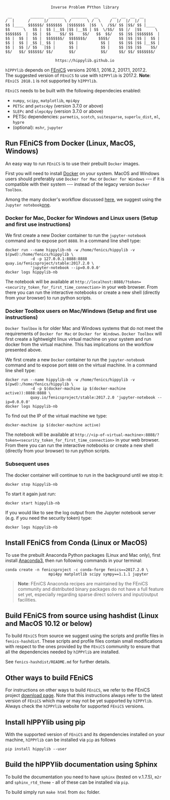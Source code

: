                         Inverse Problem PYthon library

```
 __        ______  _______   _______   __      __  __  __  __       
/  |      /      |/       \ /       \ /  \    /  |/  |/  |/  |      
$$ |____  $$$$$$/ $$$$$$$  |$$$$$$$  |$$  \  /$$/ $$ |$$/ $$ |____  
$$      \   $$ |  $$ |__$$ |$$ |__$$ | $$  \/$$/  $$ |/  |$$      \ 
$$$$$$$  |  $$ |  $$    $$/ $$    $$/   $$  $$/   $$ |$$ |$$$$$$$  |
$$ |  $$ |  $$ |  $$$$$$$/  $$$$$$$/     $$$$/    $$ |$$ |$$ |  $$ |
$$ |  $$ | _$$ |_ $$ |      $$ |          $$ |    $$ |$$ |$$ |__$$ |
$$ |  $$ |/ $$   |$$ |      $$ |          $$ |    $$ |$$ |$$    $$/
$$/   $$/ $$$$$$/ $$/       $$/           $$/     $$/ $$/ $$$$$$$/
```


                          https://hippylib.github.io

`hIPPYlib` depends on [FEniCS](http://fenicsproject.org/) versions 
2016.1, 2016.2, 2017.1, 2017.2.  
The suggested version of `FEniCS` to use with `hIPPYlib` is
2017.2.
**Note**: `FEniCS 2018.1` is not
supported by `hIPPYlib`.

`FEniCS` needs to be built with the following dependecies enabled:

 - `numpy`, `scipy`, `matplotlib`, `mpi4py`
 - `PETSc` and `petsc4py` (version 3.7.0 or above)
 - `SLEPc` and `slepc4py` (version 3.7.0 or above)
 - PETSc dependencies: `parmetis`, `scotch`, `suitesparse`, `superlu_dist`, `ml`, `hypre`
 - (optional): `mshr`, `jupyter`
 

## Run FEniCS from Docker (Linux, MacOS, Windows)

An easy way to run `FEniCS` is to use their prebuilt `Docker` images.

First you will need to install [Docker](https://www.docker.com/) on
your system.  MacOS and Windows users should preferably use `Docker
for Mac` or `Docker for Windows` --- if it is compatible with their
system --- instead of the legacy version `Docker Toolbox`.

Among the many docker's workflow discussed [here](http://fenics.readthedocs.io/projects/containers/en/latest/quickstart.html),
we suggest using the `Jupyter notebook`[one](http://fenics.readthedocs.io/projects/containers/en/latest/jupyter.html).

### Docker for Mac, Docker for Windows and Linux users (Setup and first use instructions)

We first create a new Docker container to run the `jupyter-notebook`
command and to expose port `8888`.  In a command line shell type:
```
docker run --name hippylib-nb -w /home/fenics/hippylib -v $(pwd):/home/fenics/hippylib \
           -d -p 127.0.0.1:8888:8888 quay.io/fenicsproject/stable:2017.2.0 \
           'jupyter-notebook --ip=0.0.0.0'
docker logs hippylib-nb
```
The notebook will be available at
`http://localhost:8888/?token=<security_token_for_first_time_connection>`
in your web browser.  From there you can run the interactive notebooks
or create a new shell (directly from your browser) to run python
scripts.

### Docker Toolbox users on Mac/Windows (Setup and first use instructions)

`Docker Toolbox` is for older Mac and Windows systems that do not meet
the requirements of `Docker for Mac` or `Docker for Windows`.  `Docker
Toolbox` will first create a lightweight linux virtual machine on your
system and run docker from the virtual machine.  This has implications
on the workflow presented above.

We first create a new `Docker` container to run the `jupyter-notebook` command and to expose port `8888` on the virtual machine.
In a command line shell type:
```
docker run --name hippylib-nb -w /home/fenics/hippylib -v $(pwd):/home/fenics/hippylib \
           -d -p $(docker-machine ip $(docker-machine active)):8888:8888 \
           quay.io/fenicsproject/stable:2017.2.0 'jupyter-notebook --ip=0.0.0.0'
docker logs hippylib-nb
```
To find out the IP of the virtual machine we type:
```
docker-machine ip $(docker-machine active)
```

The notebook will be available at `http://<ip-of-virtual-machine>:8888/?token=<security_token_for_first_time_connection>` in your web browser.
From there you can run the interactive notebooks or create a new shell (directly from your browser) to run python scripts.

### Subsequent uses
The docker container will continue to run in the background until we stop it:
```
docker stop hippylib-nb
```
To start it again just run:
```
docker start hippylib-nb
```
If you would like to see the log output from the Jupyter notebook server (e.g. if you need the security token) type:
```
docker logs hippylib-nb
```

## Install FEniCS from Conda (Linux or MacOS)

To use the prebuilt Anaconda Python packages (Linux and Mac only),
first install [Anaconda3](https://docs.continuum.io/anaconda/install),
then run following commands in your terminal:

```
conda create -n fenicsproject -c conda-forge fenics==2017.2.0 \
                   mpi4py matplotlib scipy sympy==1.1.1 jupyter
```
> **Note**: FEniCS Anaconda recipes are maintained by the FEniCS community and distributed binary packages do not have a full feature set yet, especially regarding sparse direct solvers and input/output facilities.

## Build FEniCS from source using hashdist (Linux and MacOS 10.12 or below)

To build `FEniCS` from source we suggest using the scripts and profile
files in `fenics-hashdist`. These scripts and profile files contain
small modifications with respect to the ones provided by the `FEniCS`
community to ensure that all the dependencies needed by `hIPPYlib` are
installed.

See `fenics-hashdist/README.md` for further details.


## Other ways to build FEniCS

For instructions on other ways to build `FEniCS`,
we refer to the FEniCS project [download
page](https://fenicsproject.org/download/).  Note that this
instructions always refer to the latest version of `FEniCS` which may or
may not be yet supported by `hIPPYlib`. Always check the `hIPPYlib`
website for supported `FEniCS` versions.

## Install hIPPYlib using pip

With the supported version of `FEniCS` and its dependencies installed on your 
machine, `hIPPYlib` can be installed via `pip` as follows
```
pip install hippylib --user
```


## Build the hIPPYlib documentation using Sphinx

To build the documentation you need to have `sphinx` (tested on v.1.7.5),
`m2r` and `sphinx_rtd_theme` - all of these can be installed via `pip`.

To build simply run `make html` from `doc` folder.



